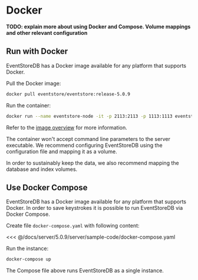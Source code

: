 # Docker

**TODO: explain more about using Docker and Compose. Volume mappings and other relevant configuration**

## Run with Docker

EventStoreDB has a Docker image available for any platform that supports Docker.

Pull the Docker image:

```bash
docker pull eventstore/eventstore:release-5.0.9
```

Run the container:

```bash
docker run --name eventstore-node -it -p 2113:2113 -p 1113:1113 eventstore/eventstore:release-5.0.9
```

Refer to the [image overview](https://hub.docker.com/r/eventstore/eventstore/) for more information.

The container won't accept command line parameters to the server executable. We recommend configuring EventStoreDB using the configuration file and mapping it as a volume.

In order to sustainably keep the data, we also recommend mapping the database and index volumes.

## Use Docker Compose

EventStoreDB has a Docker image available for any platform that supports Docker. In order to save keystrokes it is possible to run EventStoreDB via Docker Compose.

Create file `docker-compose.yaml` with following content:

<<< @/docs/server/5.0.9/server/sample-code/docker-compose.yaml

Run the instance:

```bash
docker-compose up
```

The Compose file above runs EventStoreDB as a single instance.
